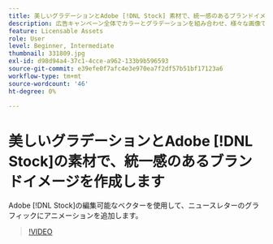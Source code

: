 ```yaml
---
title: 美しいグラデーションとAdobe [!DNL Stock] 素材で、統一感のあるブランドイメージを作成します
description: 広告キャンペーン全体でカラーとグラデーションを組み合わせ、様々な画像でブランドの一体感を生み出します
feature: Licensable Assets
role: User
level: Beginner, Intermediate
thumbnail: 331809.jpg
exl-id: d98d94a4-37c1-4cce-a962-133b9b596593
source-git-commit: e39efe0f7afc4e3e970ea7f2df57b51bf17123a6
workflow-type: tm+mt
source-wordcount: '46'
ht-degree: 0%

---
```


# 美しいグラデーションとAdobe [!DNL Stock]の素材で、統一感のあるブランドイメージを作成します

Adobe [!DNL Stock]の編集可能なベクターを使用して、ニュースレターのグラフィックにアニメーションを追加します。

>[!VIDEO](https://video.tv.adobe.com/v/331809?hidetitle=true)
